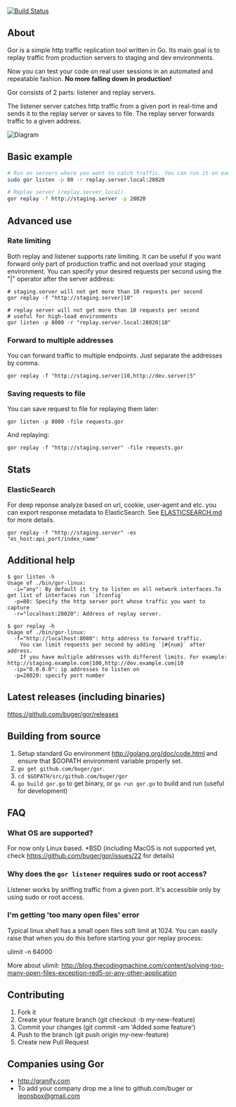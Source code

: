 [![Build Status](https://travis-ci.org/buger/gor.png?branch=master)](https://travis-ci.org/buger/gor)

## About

Gor is a simple http traffic replication tool written in Go.
Its main goal is to replay traffic from production servers to staging and dev environments.


Now you can test your code on real user sessions in an automated and repeatable fashion.
**No more falling down in production!**

Gor consists of 2 parts: listener and replay servers.

The listener server catches http traffic from a given port in real-time
and sends it to the replay server or saves to file.
The replay server forwards traffic to a given address.


![Diagram](http://i.imgur.com/9mqj2SK.png)


## Basic example

```bash
# Run on servers where you want to catch traffic. You can run it on each `web` machine.
sudo gor listen -p 80 -r replay.server.local:28020

# Replay server (replay.server.local).
gor replay -f http://staging.server -p 28020
```

## Advanced use

### Rate limiting
Both replay and listener supports rate limiting. It can be useful if you want
forward only part of production traffic and not overload your staging
environment. You can specify your desired requests per second using the
"|" operator after the server address:

```
# staging.server will not get more than 10 requests per second
gor replay -f "http://staging.server|10"
```

```
# replay server will not get more than 10 requests per second
# useful for high-load environments
gor listen -p 8080 -r "replay.server.local:28020|10"
```

### Forward to multiple addresses

You can forward traffic to multiple endpoints. Just separate the addresses by comma.
```
gor replay -f "http://staging.server|10,http://dev.server|5"
```

### Saving requests to file
You can save request to file for replaying them later:
```
gor listen -p 8080 -file requests.gor
```

And replaying:
```
gor replay -f "http://staging.server" -file requests.gor
```

## Stats 


### ElasticSearch 
For deep reponse analyze based on url, cookie, user-agent and etc. you can export response metadata to ElasticSearch. See [ELASTICSEARCH.md](ELASTICSEARCH.md) for more details.

```
gor replay -f "http://staging.server" -es "es_host:api_port/index_name"
```


## Additional help
```
$ gor listen -h
Usage of ./bin/gor-linux:
  -i="any": By default it try to listen on all network interfaces.To get list of interfaces run `ifconfig`
  -p=80: Specify the http server port whose traffic you want to capture
  -r="localhost:28020": Address of replay server.
```

```
$ gor replay -h
Usage of ./bin/gor-linux:
  -f="http://localhost:8080": http address to forward traffic.
	You can limit requests per second by adding `|#{num}` after address.
	If you have multiple addresses with different limits. For example: http://staging.example.com|100,http://dev.example.com|10
  -ip="0.0.0.0": ip addresses to listen on
  -p=28020: specify port number
```

## Latest releases (including binaries)

https://github.com/buger/gor/releases

## Building from source
1. Setup standard Go environment http://golang.org/doc/code.html and ensure that $GOPATH environment variable properly set.
2. `go get github.com/buger/gor`.
3. `cd $GOPATH/src/github.com/buger/gor`
4. `go build gor.go` to get binary, or `go run gor.go` to build and run (useful for development)

## FAQ

### What OS are supported?
For now only Linux based. *BSD (including MacOS is not supported yet, check https://github.com/buger/gor/issues/22 for details)

### Why does the `gor listener` requires sudo or root access?
Listener works by sniffing traffic from a given port. It's accessible
only by using sudo or root access.

### I'm getting 'too many open files' error
Typical linux shell has a small open files soft limit at 1024. You can easily raise that when you do this before starting your gor replay process:
  
  ulimit -n 64000

More about ulimit: http://blog.thecodingmachine.com/content/solving-too-many-open-files-exception-red5-or-any-other-application

## Contributing

1. Fork it
2. Create your feature branch (git checkout -b my-new-feature)
3. Commit your changes (git commit -am 'Added some feature')
4. Push to the branch (git push origin my-new-feature)
5. Create new Pull Request

## Companies using Gor

* http://granify.com
* To add your company drop me a line to github.com/buger or leonsbox@gmail.com
